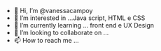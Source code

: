 - 👋 Hi, I’m @vanessacampoy
- 👀 I’m interested in ...Java script, HTML e CSS
- 🌱 I’m currently learning ... front end e UX Design
- 💞️ I’m looking to collaborate on ...
- 📫 How to reach me ...

<!---
vanessacampoy/vanessacampoy is a ✨ special ✨ repository because its `README.md` (this file) appears on your GitHub profile.
You can click the Preview link to take a look at your changes.
--->
